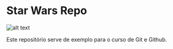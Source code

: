 # Star Wars Repo

![alt text](https://www.google.com/url?sa=i&url=https%3A%2F%2Fwww.etsy.com%2Flisting%2F172257857%2Ftie-fighter-advanced-vader-6-inch&psig=AOvVaw3PItMU2MufdhPGeGL3B6__&ust=1596571239828000&source=images&cd=vfe&ved=0CAIQjRxqFwoTCKia277p_-oCFQAAAAAdAAAAABAD)

Este repositório serve de exemplo para o curso de Git e Github.

